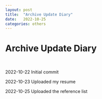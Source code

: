 ```yaml
---
layout: post
title:  "Archive Update Diary"
date:   2022-10-25
categories: others
---
```

<h1>Archive Update Diary</h1>

<br />

<p>2022-10-22 Initial commit</p>

<p>2022-10-23 Uploaded my resume</p>

<p>2022-10-25 Uploaded the reference list</p>

<br />



